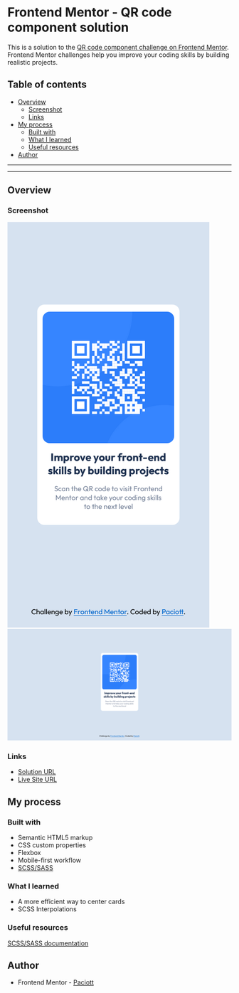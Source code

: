 # Frontend Mentor - QR code component solution

This is a solution to the [QR code component challenge on Frontend Mentor](https://www.frontendmentor.io/challenges/qr-code-component-iux_sIO_H). Frontend Mentor challenges help you improve your coding skills by building realistic projects.

## Table of contents

- [Overview](#overview)
  - [Screenshot](#screenshot)
  - [Links](#links)
- [My process](#my-process)
  - [Built with](#built-with)
  - [What I learned](#what-i-learned)
  - [Useful resources](#useful-resources)
- [Author](#author)

---

---

## Overview

### Screenshot

![Mobile preview](/screenshots/Mobile%20preview.png)
![Desktop preview](/screenshots/Desktop%20preview.png)

### Links

- [Solution URL](https://github.com/Paciott/QR-code-component)
- [Live Site URL](https://paciott.github.io/QR-code-component/)

## My process

### Built with

- Semantic HTML5 markup
- CSS custom properties
- Flexbox
- Mobile-first workflow
- [SCSS/SASS](https://sass-lang.com/documentation/)

### What I learned

- A more efficient way to center cards
- SCSS Interpolations

### Useful resources

[SCSS/SASS documentation](https://sass-lang.com/documentation/)

## Author

- Frontend Mentor - [Paciott](https://www.frontendmentor.io/profile/Paciott)
